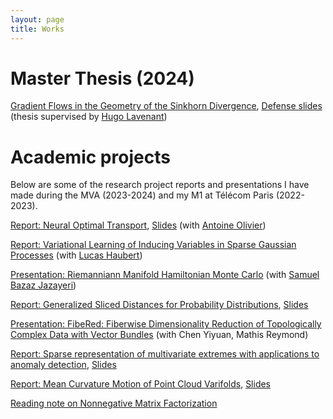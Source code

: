 ```yaml
---
layout: page
title: Works
---
```


# Master Thesis (2024)

[Gradient Flows in the Geometry of the Sinkhorn Divergence](assets/pdf/sinkhorn_flows.pdf), [Defense slides](assets/pdf/sinkhorn_flows_slides.pdf) (thesis supervised by [Hugo Lavenant](https://hugolav.github.io))

# Academic projects

Below are some of the research project reports and presentations I have made during the MVA (2023-2024) and my M1 at Télécom Paris (2022-2023).

[Report: Neural Optimal Transport](assets/pdf/GenerativeModelingProjectHardionOlivier.pdf), [Slides](assets/pdf/GenerativeModelingPresentationHardionOlivier.pdf) (with [Antoine Olivier](https://www.linkedin.com/in/antoine-olivier-6248a5273/))

[Report: Variational Learning of Inducing Variables in Sparse Gaussian Processes](assets/pdf/4-Hardion-Haubert.pdf) (with [Lucas Haubert](https://www.linkedin.com/in/lucas-haubert-b668a421a/))

[Presentation: Riemanniann Manifold Hamiltonian Monte Carlo](assets/pdf/Compstats_Presentation.pdf) (with [Samuel Bazaz Jazayeri](https://www.linkedin.com/in/samuel-bazaz-jazayeri-a522b9200/))

[Report: Generalized Sliced Distances for Probability Distributions](assets/pdf/report_OT_HARDION.pdf), [Slides](assets/pdf/HARDION_Slides.pdf)

[Presentation: FibeRed: Fiberwise Dimensionality Reduction of Topologically Complex Data with Vector Bundles](assets/pdf/TDA__FibeRed.pdf) (with Chen Yiyuan, Mathis Reymond)

[Report: Sparse representation of multivariate extremes with applications to anomaly detection](assets/pdf/report_EVT_HARDION.pdf), [Slides](assets/pdf/EVT_Presentation.pdf)

[Report: Mean Curvature Motion of Point Cloud Varifolds](assets/pdf/report_GDA_HARDION.pdf), [Slides](assets/pdf/GDA_Presentation.pdf)

[Reading note on Nonnegative Matrix Factorization](assets/pdf/Reading_Note_NMF_HARDION.pdf)
